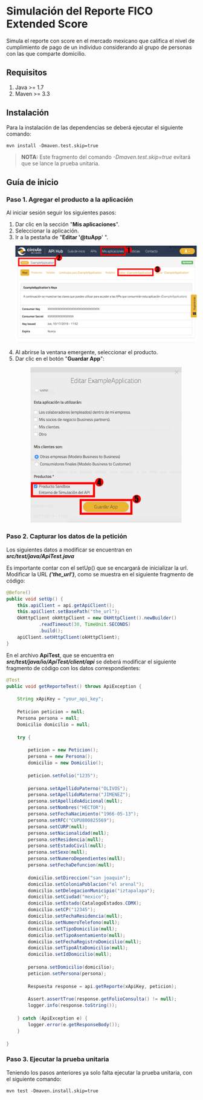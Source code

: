 # Simulación del Reporte FICO Extended Score

Simula el reporte con score en el mercado mexicano que califica el nivel de cumplimiento de pago de un individuo considerando al grupo de personas con las que comparte domicilio.

## Requisitos

1. Java >= 1.7
2. Maven >= 3.3

## Instalación

Para la instalación de las dependencias se deberá ejecutar el siguiente comando:

```shell
mvn install -Dmaven.test.skip=true
```

> **NOTA:** Este fragmento del comando *-Dmaven.test.skip=true* evitará que se lance la prueba unitaria.


## Guía de inicio

### Paso 1. Agregar el producto a la aplicación

Al iniciar sesión seguir los siguientes pasos:

 1. Dar clic en la sección "**Mis aplicaciones**".
 2. Seleccionar la aplicación.
 3. Ir a la pestaña de "**Editar '@tuApp**' ".
    <p align="center">
      <img src="https://github.com/APIHub-CdC/imagenes-cdc/blob/master/edit_applications.jpg" width="900">
    </p>
 4. Al abrirse la ventana emergente, seleccionar el producto.
 5. Dar clic en el botón "**Guardar App**":
    <p align="center">
      <img src="https://github.com/APIHub-CdC/imagenes-cdc/blob/master/selected_product.jpg" width="400">
    </p>

### Paso 2. Capturar los datos de la petición

Los siguientes datos a modificar se encuentran en ***src/test/java/ApiTest.java***

Es importante contar con el setUp() que se encargará de inicializar la url. Modificar la URL ***('the_url')***, como se muestra en el siguiente fragmento de código:

```java
@Before()
public void setUp() {
	this.apiClient = api.getApiClient();
	this.apiClient.setBasePath("the_url");
	OkHttpClient okHttpClient = new OkHttpClient().newBuilder()
            .readTimeout(30, TimeUnit.SECONDS)
            .build();
	apiClient.setHttpClient(okHttpClient);
}
```

En el archivo **ApiTest**, que se encuentra en ***src/test/java/io/ApiTest/client/api*** se deberá modificar el siguiente fragmento de código con los datos correspondientes:

```java
@Test
public void getReporteTest() throws ApiException {
	
	String xApiKey = "your_api_key";
    
    Peticion peticion = null;
    Persona persona = null;
    Domicilio domicilio = null;
    
    try {
    	
    	peticion = new Peticion();
    	persona = new Persona();
    	domicilio = new Domicilio();
    	
    	peticion.setFolio("1235");
    	
		persona.setApellidoPaterno("OLIVOS");
		persona.setApellidoMaterno("JIMENEZ");
		persona.setApellidoAdicional(null);
		persona.setNombres("HECTOR");
		persona.setFechaNacimiento("1966-05-13");
		persona.setRFC("CUPU800825569");
		persona.setCURP(null);
		persona.setNacionalidad(null);
		persona.setResidencia(null);
		persona.setEstadoCivil(null);
		persona.setSexo(null);
		persona.setNumeroDependientes(null);
		persona.setFechaDefuncion(null);
		
		domicilio.setDireccion("san joaquin");
		domicilio.setColoniaPoblacion("el arenal");
		domicilio.setDelegacionMunicipio("iztapalapa");
		domicilio.setCiudad("mexico");
		domicilio.setEstado(CatalogoEstados.CDMX);
		domicilio.setCP("12345");
		domicilio.setFechaResidencia(null);
		domicilio.setNumeroTelefono(null);
		domicilio.setTipoDomicilio(null);
		domicilio.setTipoAsentamiento(null);
		domicilio.setFechaRegistroDomicilio(null);
		domicilio.setTipoAltaDomicilio(null);
		domicilio.setIdDomicilio(null);
    	
		persona.setDomicilio(domicilio);
		peticion.setPersona(persona);
		
		Respuesta response = api.getReporte(xApiKey, peticion);

		Assert.assertTrue(response.getFolioConsulta() != null);
		logger.info(response.toString());

	} catch (ApiException e) {
		logger.error(e.getResponseBody());
	}
    
}
```

### Paso 3. Ejecutar la prueba unitaria

Teniendo los pasos anteriores ya solo falta ejecutar la prueba unitaria, con el siguiente comando:

```shell
mvn test -Dmaven.install.skip=true
```
